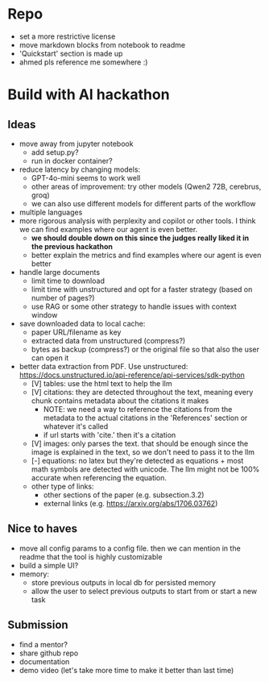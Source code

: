 # Repo
- set a more restrictive license
- move markdown blocks from notebook to readme
- 'Quickstart' section is made up
- ahmed pls reference me somewhere :)

# Build with AI hackathon

## Ideas
- move away from jupyter notebook
    - add setup.py?
    - run in docker container?
- reduce latency by changing models:
    - GPT-4o-mini seems to work well
    - other areas of improvement: try other models (Qwen2 72B, cerebrus, groq)
    - we can also use different models for different parts of the workflow
- multiple languages
- more rigorous analysis with perplexity and copilot or other tools. I think we can find examples where our agent is even better.
    - **we should double down on this since the judges really liked it in the previous hackathon**
    - better explain the metrics and find examples where our agent is even better
- handle large documents
    - limit time to download
    - limit time with unstructured and opt for a faster strategy (based on number of pages?)
    - use RAG or some other strategy to handle issues with context window
- save downloaded data to local cache:
    - paper URL/filename as key
    - extracted data from unstructured (compress?)
    - bytes as backup (compress?) or the original file so that also the user can open it
- better data extraction from PDF. Use unstructured: https://docs.unstructured.io/api-reference/api-services/sdk-python
    - [V] tables: use the html text to help the llm
    - [V] citations: they are detected throughout the text, meaning every chunk contains metadata about the citations it makes
        - NOTE: we need a way to reference the citations from the metadata to the actual citations in the 'References' section or whatever it's called
        - if url starts with 'cite.' then it's a citation
    - [V] images: only parses the text. that should be enough since the image is explained in the text, so we don't need to pass it to the llm
    - [-] equations: no latex but they're detected as equations + most math symbols are detected with unicode. The llm might not be 100% accurate when referencing the equation.
    - other type of links:
        - other sections of the paper (e.g. subsection.3.2)
        - external links (e.g. https://arxiv.org/abs/1706.03762)

## Nice to haves
- move all config params to a config file. then we can mention in the readme that the tool is highly customizable
- build a simple UI?
- memory:
    - store previous outputs in local db for persisted memory
    - allow the user to select previous outputs to start from or start a new task

## Submission
- find a mentor?
- share github repo
- documentation
- demo video (let's take more time to make it better than last time)
